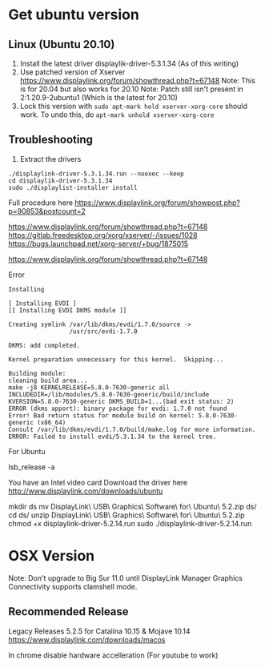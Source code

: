 # Get ubuntu version
## Linux (Ubuntu 20.10)
1. Install the latest driver
    displaylik-driver-5.3.1.34 (As of this writing)
2. Use patched version of Xserver
	https://www.displaylink.org/forum/showthread.php?t=67148
    Note: This is for 20.04 but also works for 20.10
    Note: Patch still isn't present in 2:1.20.9-2ubuntu1 (Which is the latest for 20.10)
3. Lock this version with 
    `sudo apt-mark hold xserver-xorg-core` should work.
     To undo this, do `apt-mark unhold xserver-xorg-core`

## Troubleshooting
1. Extract the drivers
```
./displaylink-driver-5.3.1.34.run --noexec --keep
cd displaylik-driver-5.3.1.34
sudo ./displaylist-installer install
```

Full procedure here
https://www.displaylink.org/forum/showpost.php?p=90853&postcount=2

https://www.displaylink.org/forum/showthread.php?t=67148
https://gitlab.freedesktop.org/xorg/xserver/-/issues/1028
https://bugs.launchpad.net/xorg-server/+bug/1875015

https://www.displaylink.org/forum/showthread.php?t=67148

Error
```
Installing

[ Installing EVDI ]
[[ Installing EVDI DKMS module ]]

Creating symlink /var/lib/dkms/evdi/1.7.0/source ->
                 /usr/src/evdi-1.7.0

DKMS: add completed.

Kernel preparation unnecessary for this kernel.  Skipping...

Building module:
cleaning build area...
make -j8 KERNELRELEASE=5.8.0-7630-generic all INCLUDEDIR=/lib/modules/5.8.0-7630-generic/build/include KVERSION=5.8.0-7630-generic DKMS_BUILD=1...(bad exit status: 2)
ERROR (dkms apport): binary package for evdi: 1.7.0 not found
Error! Bad return status for module build on kernel: 5.8.0-7630-generic (x86_64)
Consult /var/lib/dkms/evdi/1.7.0/build/make.log for more information.
ERROR: Failed to install evdi/5.3.1.34 to the kernel tree.
```


For Ubuntu

lsb_release -a

You have an Intel video card
Download the driver here
http://www.displaylink.com/downloads/ubuntu

mkdir ds
mv DisplayLink\ USB\ Graphics\ Software\ for\ Ubuntu\ 5.2.zip ds/
cd ds/
unzip DisplayLink\ USB\ Graphics\ Software\ for\ Ubuntu\ 5.2.zip 
chmod +x displaylink-driver-5.2.14.run 
sudo ./displaylink-driver-5.2.14.run 

# OSX Version
Note: Don't upgrade to Big Sur 11.0 until DisplayLink Manager Graphics Connectivity supports clamshell mode.

## Recommended Release
Legacy Releases 5.2.5 for Catalina 10.15 & Mojave 10.14
https://www.displaylink.com/downloads/macos


In chrome disable hardware accelleration (For youtube to work)
<!--stackedit_data:
eyJoaXN0b3J5IjpbLTY2NDI1MDAxMCwtMTEwNjgzMzM4NiwtMT
g5OTYyMDI5OCwtMTUwMjc1NDM4Niw2MzMzOTg4MjEsMTE2MTc2
Njg5NiwxODE4NjEyOTMsMTk3MzY1ODE5MywxMTMyMjYxOTc5LC
0yMDI0MDY5MzE1LDE2NDIzNDM2OTIsOTAzMTEyOTYxXX0=
-->